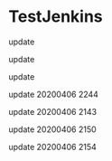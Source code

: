 # TestJenkins

update

update

update

update 20200406 2244

update 20200406 2143

update 20200406 2150

update 20200406 2154